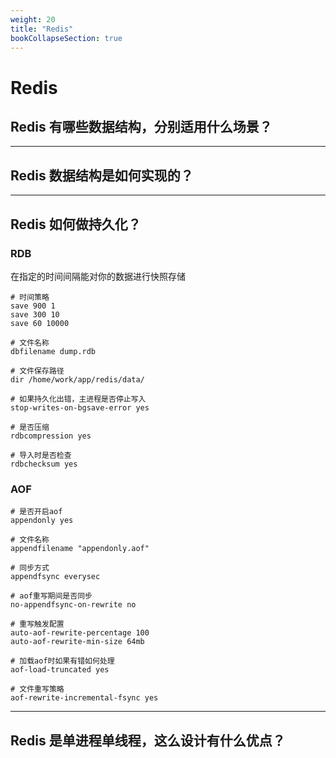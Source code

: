 ```yaml
---
weight: 20
title: "Redis"
bookCollapseSection: true
---
```


# Redis

## Redis 有哪些数据结构，分别适用什么场景？

---

## Redis 数据结构是如何实现的？

---

## Redis 如何做持久化？

### RDB

在指定的时间间隔能对你的数据进行快照存储

```shell
# 时间策略
save 900 1
save 300 10
save 60 10000

# 文件名称
dbfilename dump.rdb

# 文件保存路径
dir /home/work/app/redis/data/

# 如果持久化出错，主进程是否停止写入
stop-writes-on-bgsave-error yes

# 是否压缩
rdbcompression yes

# 导入时是否检查
rdbchecksum yes
```

### AOF

```shell
# 是否开启aof
appendonly yes

# 文件名称
appendfilename "appendonly.aof"

# 同步方式
appendfsync everysec

# aof重写期间是否同步
no-appendfsync-on-rewrite no

# 重写触发配置
auto-aof-rewrite-percentage 100
auto-aof-rewrite-min-size 64mb

# 加载aof时如果有错如何处理
aof-load-truncated yes

# 文件重写策略
aof-rewrite-incremental-fsync yes
```

---

## Redis 是单进程单线程，这么设计有什么优点？
